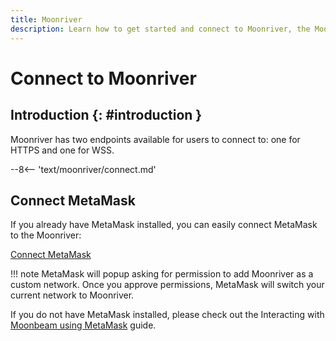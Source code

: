 ```yaml
---
title: Moonriver
description: Learn how to get started and connect to Moonriver, the Moonbeam deployment on Kusama, via RPC and WSS endpoints.
---
```


# Connect to Moonriver

## Introduction {: #introduction } 

Moonriver has two endpoints available for users to connect to: one for HTTPS and one for WSS.

--8<-- 'text/moonriver/connect.md'

## Connect MetaMask

If you already have MetaMask installed, you can easily connect MetaMask to the Moonriver:

<div class="button-wrapper">
    <a href="#" class="md-button connectMetaMask" value="moonriver">Connect MetaMask</a>
</div>

!!! note
    MetaMask will popup asking for permission to add Moonriver as a custom network. Once you approve permissions, MetaMask will switch your current network to Moonriver.

If you do not have MetaMask installed, please check out the Interacting with [Moonbeam using MetaMask](/tokens/connect/metamask/) guide.